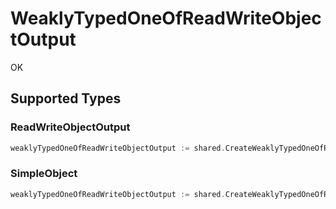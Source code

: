 # WeaklyTypedOneOfReadWriteObjectOutput

OK


## Supported Types

### ReadWriteObjectOutput

```go
weaklyTypedOneOfReadWriteObjectOutput := shared.CreateWeaklyTypedOneOfReadWriteObjectOutputReadWriteObjectOutput(shared.ReadWriteObjectOutput{/* values here */})
```

### SimpleObject

```go
weaklyTypedOneOfReadWriteObjectOutput := shared.CreateWeaklyTypedOneOfReadWriteObjectOutputSimpleObject(shared.SimpleObject{/* values here */})
```

